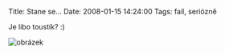 Title: Stane se...
Date: 2008-01-15 14:24:00
Tags: fail, seriózně

Je libo toustík? :)

![obrázek](|filename|/images/26.jpg)